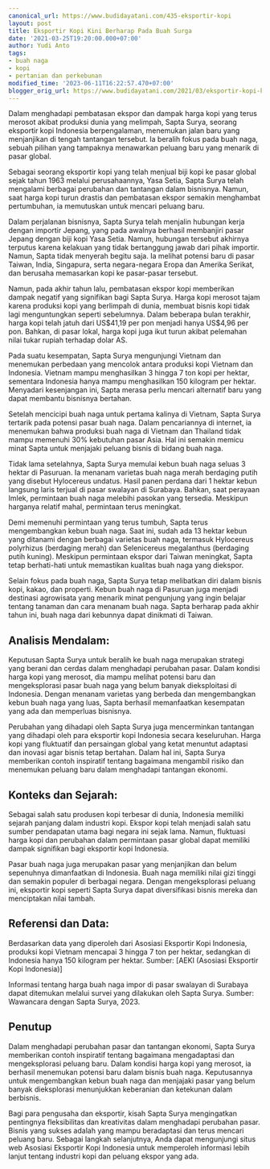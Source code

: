 ```yaml
---
canonical_url: https://www.budidayatani.com/435-eksportir-kopi
layout: post
title: Eksportir Kopi Kini Berharap Pada Buah Surga
date: '2021-03-25T19:20:00.000+07:00'
author: Yudi Anto
tags:
- buah naga
- kopi
- pertanian dan perkebunan
modified_time: '2023-06-11T16:22:57.470+07:00'
blogger_orig_url: https://www.budidayatani.com/2021/03/eksportir-kopi-kini-berharap-pada-buah.html
---
```


<p>Dalam menghadapi pembatasan ekspor dan dampak harga kopi yang terus merosot akibat produksi dunia yang melimpah, Sapta Surya, seorang eksportir kopi Indonesia berpengalaman, menemukan jalan baru yang menjanjikan di tengah tantangan tersebut. Ia beralih fokus pada buah naga, sebuah pilihan yang tampaknya menawarkan peluang baru yang menarik di pasar global.</p><p>Sebagai seorang eksportir kopi yang telah menjual biji kopi ke pasar global sejak tahun 1963 melalui perusahaannya, Yasa Setia, Sapta Surya telah mengalami berbagai perubahan dan tantangan dalam bisnisnya. Namun, saat harga kopi turun drastis dan pembatasan ekspor semakin menghambat pertumbuhan, ia memutuskan untuk mencari peluang baru.</p><p>Dalam perjalanan bisnisnya, Sapta Surya telah menjalin hubungan kerja dengan importir Jepang, yang pada awalnya berhasil membanjiri pasar Jepang dengan biji kopi Yasa Setia. Namun, hubungan tersebut akhirnya terputus karena kelakuan yang tidak bertanggung jawab dari pihak importir. Namun, Sapta tidak menyerah begitu saja. Ia melihat potensi baru di pasar Taiwan, India, Singapura, serta negara-negara Eropa dan Amerika Serikat, dan berusaha memasarkan kopi ke pasar-pasar tersebut.</p><p>Namun, pada akhir tahun lalu, pembatasan ekspor kopi memberikan dampak negatif yang signifikan bagi Sapta Surya. Harga kopi merosot tajam karena produksi kopi yang berlimpah di dunia, membuat bisnis kopi tidak lagi menguntungkan seperti sebelumnya. Dalam beberapa bulan terakhir, harga kopi telah jatuh dari US$41,19 per pon menjadi hanya US$4,96 per pon. Bahkan, di pasar lokal, harga kopi juga ikut turun akibat pelemahan nilai tukar rupiah terhadap dolar AS.</p><p>Pada suatu kesempatan, Sapta Surya mengunjungi Vietnam dan menemukan perbedaan yang mencolok antara produksi kopi Vietnam dan Indonesia. Vietnam mampu menghasilkan 3 hingga 7 ton kopi per hektar, sementara Indonesia hanya mampu menghasilkan 150 kilogram per hektar. Menyadari kesenjangan ini, Sapta merasa perlu mencari alternatif baru yang dapat membantu bisnisnya bertahan.</p><p>Setelah mencicipi buah naga untuk pertama kalinya di Vietnam, Sapta Surya tertarik pada potensi pasar buah naga. Dalam pencariannya di internet, ia menemukan bahwa produksi buah naga di Vietnam dan Thailand tidak mampu memenuhi 30% kebutuhan pasar Asia. Hal ini semakin memicu minat Sapta untuk menjajaki peluang bisnis di bidang buah naga.</p><p>Tidak lama setelahnya, Sapta Surya memulai kebun buah naga seluas 3 hektar di Pasuruan. Ia menanam varietas buah naga merah berdaging putih yang disebut Hylocereus undatus. Hasil panen perdana dari 1 hektar kebun langsung laris terjual di pasar swalayan di Surabaya. Bahkan, saat perayaan Imlek, permintaan buah naga melebihi pasokan yang tersedia. Meskipun harganya relatif mahal, permintaan terus meningkat.</p><p>Demi memenuhi permintaan yang terus tumbuh, Sapta terus mengembangkan kebun buah naga. Saat ini, sudah ada 13 hektar kebun yang ditanami dengan berbagai varietas buah naga, termasuk Hylocereus polyrhizus (berdaging merah) dan Selenicereus megalanthus (berdaging putih kuning). Meskipun permintaan ekspor dari Taiwan meningkat, Sapta tetap berhati-hati untuk memastikan kualitas buah naga yang diekspor.</p><p>Selain fokus pada buah naga, Sapta Surya tetap melibatkan diri dalam bisnis kopi, kakao, dan properti. Kebun buah naga di Pasuruan juga menjadi destinasi agrowisata yang menarik minat pengunjung yang ingin belajar tentang tanaman dan cara menanam buah naga. Sapta berharap pada akhir tahun ini, buah naga dari kebunnya dapat dinikmati di Taiwan.</p><h2>Analisis Mendalam:</h2><p>Keputusan Sapta Surya untuk beralih ke buah naga merupakan strategi yang berani dan cerdas dalam menghadapi perubahan pasar. Dalam kondisi harga kopi yang merosot, dia mampu melihat potensi baru dan mengeksplorasi pasar buah naga yang belum banyak dieksploitasi di Indonesia. Dengan menanam varietas yang berbeda dan mengembangkan kebun buah naga yang luas, Sapta berhasil memanfaatkan kesempatan yang ada dan memperluas bisnisnya.</p><p>Perubahan yang dihadapi oleh Sapta Surya juga mencerminkan tantangan yang dihadapi oleh para eksportir kopi Indonesia secara keseluruhan. Harga kopi yang fluktuatif dan persaingan global yang ketat menuntut adaptasi dan inovasi agar bisnis tetap bertahan. Dalam hal ini, Sapta Surya memberikan contoh inspiratif tentang bagaimana mengambil risiko dan menemukan peluang baru dalam menghadapi tantangan ekonomi.</p><h2>Konteks dan Sejarah:</h2><p>Sebagai salah satu produsen kopi terbesar di dunia, Indonesia memiliki sejarah panjang dalam industri kopi. Ekspor kopi telah menjadi salah satu sumber pendapatan utama bagi negara ini sejak lama. Namun, fluktuasi harga kopi dan perubahan dalam permintaan pasar global dapat memiliki dampak signifikan bagi eksportir kopi Indonesia.</p><p>Pasar buah naga juga merupakan pasar yang menjanjikan dan belum sepenuhnya dimanfaatkan di Indonesia. Buah naga memiliki nilai gizi tinggi dan semakin populer di berbagai negara. Dengan mengeksplorasi peluang ini, eksportir kopi seperti Sapta Surya dapat diversifikasi bisnis mereka dan menciptakan nilai tambah.</p><h2>Referensi dan Data:</h2><p>Berdasarkan data yang diperoleh dari Asosiasi Eksportir Kopi Indonesia, produksi kopi Vietnam mencapai 3 hingga 7 ton per hektar, sedangkan di Indonesia hanya 150 kilogram per hektar. Sumber: [AEKI (Asosiasi Eksportir Kopi Indonesia)]</p><p>Informasi tentang harga buah naga impor di pasar swalayan di Surabaya dapat ditemukan melalui survei yang dilakukan oleh Sapta Surya. Sumber: Wawancara dengan Sapta Surya, 2023.</p><h2>Penutup</h2><p>Dalam menghadapi perubahan pasar dan tantangan ekonomi, Sapta Surya memberikan contoh inspiratif tentang bagaimana mengadaptasi dan mengeksplorasi peluang baru. Dalam kondisi harga kopi yang merosot, ia berhasil menemukan potensi baru dalam bisnis buah naga. Keputusannya untuk mengembangkan kebun buah naga dan menjajaki pasar yang belum banyak dieksplorasi menunjukkan keberanian dan ketekunan dalam berbisnis.</p><p>Bagi para pengusaha dan eksportir, kisah Sapta Surya mengingatkan pentingnya fleksibilitas dan kreativitas dalam menghadapi perubahan pasar. Bisnis yang sukses adalah yang mampu beradaptasi dan terus mencari peluang baru. Sebagai langkah selanjutnya, Anda dapat mengunjungi situs web Asosiasi Eksportir Kopi Indonesia untuk memperoleh informasi lebih lanjut tentang industri kopi dan peluang ekspor yang ada.</p>